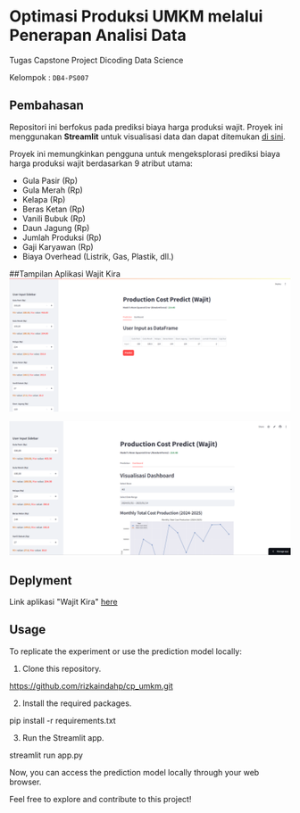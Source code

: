 # Optimasi Produksi UMKM melalui Penerapan Analisi Data

Tugas Capstone Project Dicoding Data Science

Kelompok : `DB4-PS007`

## Pembahasan

<p>Repositori ini berfokus pada prediksi biaya harga produksi wajit. Proyek ini menggunakan <strong>Streamlit</strong> untuk visualisasi data dan dapat ditemukan <a href="https://drive.google.com/file/d/1Tu9uOavkcdYZc8wrPhQjoRBrrMSiDqYtYh0lcqHSXRg/view">di sini</a>. </p>

<p>Proyek ini memungkinkan pengguna untuk mengeksplorasi prediksi biaya harga produksi wajit berdasarkan 9 atribut utama:</p>

<ul>
    <li>Gula Pasir (Rp)</li>
    <li>Gula Merah (Rp)</li>
    <li>Kelapa (Rp)</li>
    <li>Beras Ketan (Rp)</li>
    <li>Vanili Bubuk (Rp)</li>
    <li>Daun Jagung (Rp)</li>
    <li>Jumlah Produksi (Rp)</li>
    <li>Gaji Karyawan (Rp)</li>
    <li>Biaya Overhead (Listrik, Gas, Plastik, dll.)</li>
</ul>

##Tampilan Aplikasi Wajit Kira
![alt text](image.png)

![alt text](<image_2.png>)

## Deplyment

Link aplikasi "Wajit Kira" [here](https://cp-predict-cost-wajit-dashboard-db4-ps007.streamlit.app/)


## Usage
To replicate the experiment or use the prediction model locally:

1. Clone this repository.

https://github.com/rizkaindahp/cp_umkm.git

2. Install the required packages.

pip install -r requirements.txt

3. Run the Streamlit app.

streamlit run app.py

Now, you can access the prediction model locally through your web browser.

Feel free to explore and contribute to this project!




